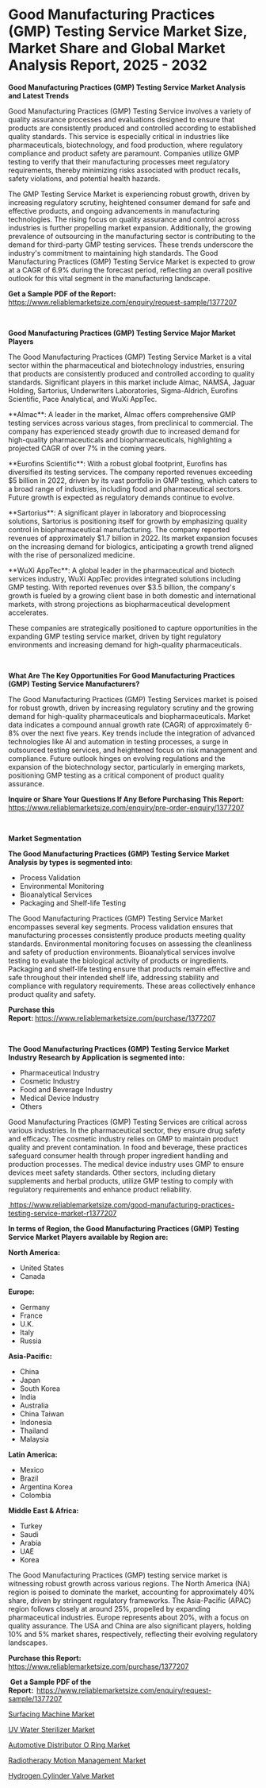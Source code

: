 <p><h1>Good Manufacturing Practices (GMP) Testing Service Market Size, Market Share and Global Market Analysis Report, 2025 - 2032</h1></p><p><strong>Good Manufacturing Practices (GMP) Testing Service Market Analysis and Latest Trends</strong></p>
<p><p>Good Manufacturing Practices (GMP) Testing Service involves a variety of quality assurance processes and evaluations designed to ensure that products are consistently produced and controlled according to established quality standards. This service is especially critical in industries like pharmaceuticals, biotechnology, and food production, where regulatory compliance and product safety are paramount. Companies utilize GMP testing to verify that their manufacturing processes meet regulatory requirements, thereby minimizing risks associated with product recalls, safety violations, and potential health hazards.</p><p>The GMP Testing Service Market is experiencing robust growth, driven by increasing regulatory scrutiny, heightened consumer demand for safe and effective products, and ongoing advancements in manufacturing technologies. The rising focus on quality assurance and control across industries is further propelling market expansion. Additionally, the growing prevalence of outsourcing in the manufacturing sector is contributing to the demand for third-party GMP testing services. These trends underscore the industry's commitment to maintaining high standards. The Good Manufacturing Practices (GMP) Testing Service Market is expected to grow at a CAGR of 6.9% during the forecast period, reflecting an overall positive outlook for this vital segment in the manufacturing landscape.</p></p>
<p><strong>Get a Sample PDF of the Report:&nbsp;</strong> <a href="https://www.reliablemarketsize.com/enquiry/request-sample/1377207?utm_campaign=2640&utm_medium=2&utm_source=Github&utm_content=ia&utm_term=28032025&utm_id=good-manufacturing-practices-gmp-testing-service">https://www.reliablemarketsize.com/enquiry/request-sample/1377207</a></p>
<p>&nbsp;</p>
<p><strong>Good Manufacturing Practices (GMP) Testing Service Major Market Players</strong></p>
<p><p>The Good Manufacturing Practices (GMP) Testing Service Market is a vital sector within the pharmaceutical and biotechnology industries, ensuring that products are consistently produced and controlled according to quality standards. Significant players in this market include Almac, NAMSA, Jaguar Holding, Sartorius, Underwriters Laboratories, Sigma-Aldrich, Eurofins Scientific, Pace Analytical, and WuXi AppTec.</p><p>**Almac**: A leader in the market, Almac offers comprehensive GMP testing services across various stages, from preclinical to commercial. The company has experienced steady growth due to increased demand for high-quality pharmaceuticals and biopharmaceuticals, highlighting a projected CAGR of over 7% in the coming years.</p><p>**Eurofins Scientific**: With a robust global footprint, Eurofins has diversified its testing services. The company reported revenues exceeding $5 billion in 2022, driven by its vast portfolio in GMP testing, which caters to a broad range of industries, including food and pharmaceutical sectors. Future growth is expected as regulatory demands continue to evolve.</p><p>**Sartorius**: A significant player in laboratory and bioprocessing solutions, Sartorius is positioning itself for growth by emphasizing quality control in biopharmaceutical manufacturing. The company reported revenues of approximately $1.7 billion in 2022. Its market expansion focuses on the increasing demand for biologics, anticipating a growth trend aligned with the rise of personalized medicine.</p><p>**WuXi AppTec**: A global leader in the pharmaceutical and biotech services industry, WuXi AppTec provides integrated solutions including GMP testing. With reported revenues over $3.5 billion, the company's growth is fueled by a growing client base in both domestic and international markets, with strong projections as biopharmaceutical development accelerates.</p><p>These companies are strategically positioned to capture opportunities in the expanding GMP testing service market, driven by tight regulatory environments and increasing demand for high-quality pharmaceuticals.</p></p>
<p>&nbsp;</p>
<p><strong>What Are The Key Opportunities For Good Manufacturing Practices (GMP) Testing Service Manufacturers?</strong></p>
<p><p>The Good Manufacturing Practices (GMP) Testing Services market is poised for robust growth, driven by increasing regulatory scrutiny and the growing demand for high-quality pharmaceuticals and biopharmaceuticals. Market data indicates a compound annual growth rate (CAGR) of approximately 6-8% over the next five years. Key trends include the integration of advanced technologies like AI and automation in testing processes, a surge in outsourced testing services, and heightened focus on risk management and compliance. Future outlook hinges on evolving regulations and the expansion of the biotechnology sector, particularly in emerging markets, positioning GMP testing as a critical component of product quality assurance.</p></p>
<p><strong>Inquire or Share Your Questions If Any Before Purchasing This Report:</strong> <a href="https://www.reliablemarketsize.com/enquiry/pre-order-enquiry/1377207?utm_campaign=2640&utm_medium=2&utm_source=Github&utm_content=ia&utm_term=28032025&utm_id=good-manufacturing-practices-gmp-testing-service">https://www.reliablemarketsize.com/enquiry/pre-order-enquiry/1377207</a></p>
<p>&nbsp;</p>
<p><strong>Market Segmentation</strong></p>
<p><strong>The Good Manufacturing Practices (GMP) Testing Service Market Analysis by types is segmented into:</strong></p>
<p><ul><li>Process Validation</li><li>Environmental Monitoring</li><li>Bioanalytical Services</li><li>Packaging and Shelf-life Testing</li></ul></p>
<p><p>The Good Manufacturing Practices (GMP) Testing Service Market encompasses several key segments. Process validation ensures that manufacturing processes consistently produce products meeting quality standards. Environmental monitoring focuses on assessing the cleanliness and safety of production environments. Bioanalytical services involve testing to evaluate the biological activity of products or ingredients. Packaging and shelf-life testing ensure that products remain effective and safe throughout their intended shelf life, addressing stability and compliance with regulatory requirements. These areas collectively enhance product quality and safety.</p></p>
<p><strong>Purchase this Report:&nbsp;</strong><a href="https://www.reliablemarketsize.com/purchase/1377207?utm_campaign=2640&utm_medium=2&utm_source=Github&utm_content=ia&utm_term=28032025&utm_id=good-manufacturing-practices-gmp-testing-service">https://www.reliablemarketsize.com/purchase/1377207</a></p>
<p>&nbsp;</p>
<p><strong>The Good Manufacturing Practices (GMP) Testing Service Market Industry Research by Application is segmented into:</strong></p>
<p><ul><li>Pharmaceutical Industry</li><li>Cosmetic Industry</li><li>Food and Beverage Industry</li><li>Medical Device Industry</li><li>Others</li></ul></p>
<p><p>Good Manufacturing Practices (GMP) Testing Services are critical across various industries. In the pharmaceutical sector, they ensure drug safety and efficacy. The cosmetic industry relies on GMP to maintain product quality and prevent contamination. In food and beverage, these practices safeguard consumer health through proper ingredient handling and production processes. The medical device industry uses GMP to ensure devices meet safety standards. Other sectors, including dietary supplements and herbal products, utilize GMP testing to comply with regulatory requirements and enhance product reliability.</p></p>
<p><a href="https://www.reliablemarketsize.com/good-manufacturing-practices-testing-service-market-r1377207?utm_campaign=2640&utm_medium=2&utm_source=Github&utm_content=ia&utm_term=28032025&utm_id=good-manufacturing-practices-gmp-testing-service">&nbsp;https://www.reliablemarketsize.com/good-manufacturing-practices-testing-service-market-r1377207</a></p>
<p><strong>In terms of Region, the Good Manufacturing Practices (GMP) Testing Service Market Players available by Region are:</strong></p>
<p>
    <p> <strong> North America: </strong>
        <ul>
            <li>United States</li>
            <li>Canada</li>
        </ul>
        </p> 
    <p> <strong> Europe: </strong>
        <ul>
            <li>Germany</li>
            <li>France</li>
            <li>U.K.</li>
            <li>Italy</li>
            <li>Russia</li>
        </ul>
        </p> 
    <p> <strong> Asia-Pacific: </strong>
        <ul>
            <li>China</li>
            <li>Japan</li>
            <li>South Korea</li>
            <li>India</li>
            <li>Australia</li>
            <li>China Taiwan</li>
            <li>Indonesia</li>
            <li>Thailand</li>
            <li>Malaysia</li>
        </ul>
        </p> 
    <p> <strong> Latin America: </strong>
        <ul>
            <li>Mexico</li>
            <li>Brazil</li>
            <li>Argentina Korea</li>
            <li>Colombia</li>
        </ul>
        </p> 
    <p> <strong> Middle East & Africa: </strong>
        <ul>
            <li>Turkey</li>
            <li>Saudi</li>
            <li>Arabia</li>
            <li>UAE</li>
            <li>Korea</li>
        </ul>
    </p>
    </p>
<p><p>The Good Manufacturing Practices (GMP) testing service market is witnessing robust growth across various regions. The North America (NA) region is poised to dominate the market, accounting for approximately 40% share, driven by stringent regulatory frameworks. The Asia-Pacific (APAC) region follows closely at around 25%, propelled by expanding pharmaceutical industries. Europe represents about 20%, with a focus on quality assurance. The USA and China are also significant players, holding 10% and 5% market shares, respectively, reflecting their evolving regulatory landscapes.</p></p>
<p><strong>Purchase this Report: </strong><a href="https://www.reliablemarketsize.com/purchase/1377207?utm_campaign=2640&utm_medium=2&utm_source=Github&utm_content=ia&utm_term=28032025&utm_id=good-manufacturing-practices-gmp-testing-service">https://www.reliablemarketsize.com/purchase/1377207</a></p>
<p>&nbsp;<strong>Get a Sample PDF of the Report:&nbsp;&nbsp;</strong><a href="https://www.reliablemarketsize.com/enquiry/request-sample/1377207?utm_campaign=2640&utm_medium=2&utm_source=Github&utm_content=ia&utm_term=28032025&utm_id=good-manufacturing-practices-gmp-testing-service">https://www.reliablemarketsize.com/enquiry/request-sample/1377207</a></p>
<p><strong></strong></p>
<p><p><a href="https://www.linkedin.com/pulse/surfacing-machine-market-study-findings-forecast-cagr-104-from-xs5je?utm_campaign=2640&utm_medium=2&utm_source=Github&utm_content=ia&utm_term=28032025&utm_id=good-manufacturing-practices-gmp-testing-service">Surfacing Machine Market</a></p><p><a href="https://www.linkedin.com/pulse/uv-water-sterilizer-market-research-key-insights-driving-rmgwe?utm_campaign=2640&utm_medium=2&utm_source=Github&utm_content=ia&utm_term=28032025&utm_id=good-manufacturing-practices-gmp-testing-service">UV Water Sterilizer Market</a></p><p><a href="https://github.com/goickpache1m/Market-Research-Report-List-1/blob/main/automotive-distributor-o-ring-market.md?utm_campaign=2640&utm_medium=2&utm_source=Github&utm_content=ia&utm_term=28032025&utm_id=good-manufacturing-practices-gmp-testing-service">Automotive Distributor O Ring Market</a></p><p><a href="https://github.com/smarzkathyb6/Market-Research-Report-List-1/blob/main/radiotherapy-motion-management-market.md?utm_campaign=2640&utm_medium=2&utm_source=Github&utm_content=ia&utm_term=28032025&utm_id=good-manufacturing-practices-gmp-testing-service">Radiotherapy Motion Management Market</a></p><p><a href="https://www.linkedin.com/pulse/hydrogen-cylinder-valvemarket-size-trends-growth-rate-ilv4e?utm_campaign=2640&utm_medium=2&utm_source=Github&utm_content=ia&utm_term=28032025&utm_id=good-manufacturing-practices-gmp-testing-service">Hydrogen Cylinder Valve Market</a></p></p>